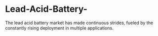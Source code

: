 # Lead-Acid-Battery-
The lead acid battery market has made continuous strides, fueled by the constantly rising deployment in multiple applications.
